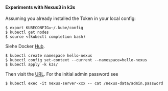 #### Experiments with Nexus3 in k3s

Assuming you already installed the Token in your local config:

    $ export KUBECONFIG=~/.kube/config
    $ kubectl get nodes
    $ source <(kubectl completion bash)

Siehe Docker [Hub](https://hub.docker.com/r/sonatype/nexus3).

    $ kubectl create namespace hello-nexus
    $ kubectl config set-context --current --namespace=hello-nexus
    $ kubectl apply -k k3s/

Then visit  the [URL](https://nexus.localhost). For the  initial admin
password see

    $ kubectl exec -it nexus-server-xxx -- cat /nexus-data/admin.password
